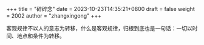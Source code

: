 +++
title = "碎碎念"
date = 2023-10-23T14:35:21+0800
draft = false
weight = 2002
author = "zhangxingong"
+++

客观规律不以人的意志为转移，什么是客观规律，归根到底也是一句话：一切以时间、地点和条件为转移。


